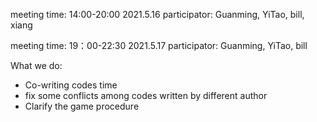 meeting time: 14:00-20:00 2021.5.16
participator: Guanming, YiTao, bill, xiang

meeting time: 19：00-22:30 2021.5.17
participator: Guanming, YiTao, bill

What we do: 
- Co-writing codes time
- fix some conflicts among codes written by different author
- Clarify the game procedure